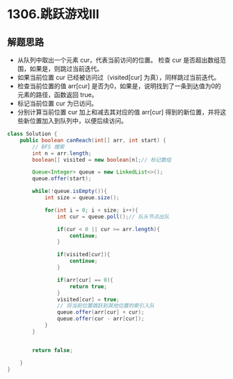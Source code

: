 # 1306.跳跃游戏III


## 解题思路

* 从队列中取出一个元素 cur，代表当前访问的位置。
检查 cur 是否超出数组范围，如果是，则跳过当前迭代。
* 如果当前位置 cur 已经被访问过（visited[cur] 为真），同样跳过当前迭代。
* 检查当前位置的值 arr[cur] 是否为0，如果是，说明找到了一条到达值为0的元素的路径，函数返回 true。
* 标记当前位置 cur 为已访问。
* 分别计算当前位置 cur 加上和减去其对应的值 arr[cur] 得到的新位置，并将这些新位置加入到队列中，以便后续访问。


```java
class Solution {
    public boolean canReach(int[] arr, int start) {
        // BFS 搜索
        int n = arr.length;
        boolean[] visited = new boolean[n];// 标记数组

        Queue<Integer> queue = new LinkedList<>();
        queue.offer(start);

        while(!queue.isEmpty()){
            int size = queue.size();

            for(int i = 0; i < size; i++){
                int cur = queue.poll();// 队头节点出队

                if(cur < 0 || cur >= arr.length){
                    continue;
                }

                if(visited[cur]){
                    continue;
                }

                if(arr[cur] == 0){
                    return true;
                }
                visited[cur] = true;
                // 将当前位置跳跃到其他位置的索引入队
                queue.offer(arr[cur] + cur);
                queue.offer(cur - arr[cur]);
            } 
        }


        return false;

    }
}

```